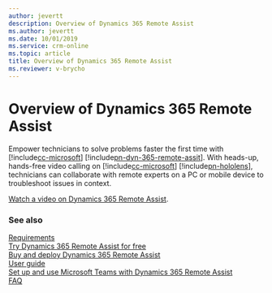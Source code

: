 ```yaml
---
author: jevertt
description: Overview of Dynamics 365 Remote Assist
ms.author: jevertt
ms.date: 10/01/2019
ms.service: crm-online
ms.topic: article
title: Overview of Dynamics 365 Remote Assist
ms.reviewer: v-brycho
---
```


# Overview of Dynamics 365 Remote Assist

Empower technicians to solve problems faster the first time with [!include[cc-microsoft](../includes/cc-microsoft.md)] [!include[pn-dyn-365-remote-assit](../includes/pn-dyn-365-remote-assist.md)]. With heads-up, hands-free video calling on [!include[cc-microsoft](../includes/cc-microsoft.md)] [!include[pn-hololens](../includes/pn-hololens.md)], technicians can collaborate with remote experts on a PC or mobile device to troubleshoot issues in context. 

[Watch a video on Dynamics 365 Remote Assist](https://www.youtube.com/watch?v=V732PXZHLiU).

### See also
[Requirements](requirements.md)<br/>
[Try Dynamics 365 Remote Assist for free](try-remote-assist-free.md)<br/>
[Buy and deploy Dynamics 365 Remote Assist](buy-and-deploy-remote-assist.md)<br>
[User guide](user-guide.md)<br/>
[Set up and use Microsoft Teams with Dynamics 365 Remote Assist](use-microsoft-teams-with-remote-assist.md)<br/>
[FAQ](faq.md)<br/>
